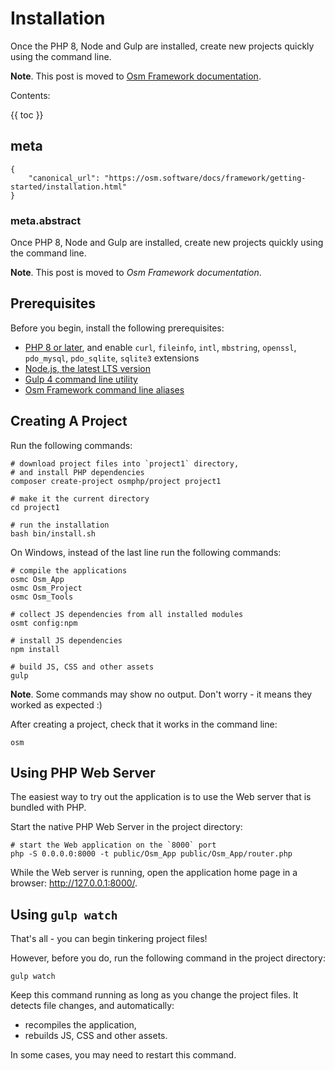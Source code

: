 # Installation

Once the PHP 8, Node and Gulp are installed, create new
projects quickly using the command line.

**Note**. This post is moved to [Osm Framework documentation](https://osm.software/docs/framework/getting-started/installation.html).

Contents:

{{ toc }}

## meta

    {
        "canonical_url": "https://osm.software/docs/framework/getting-started/installation.html"
    }

### meta.abstract

Once PHP 8, Node and Gulp are installed, create new projects quickly using the command line.

**Note**. This post is moved to *Osm Framework documentation*.

## Prerequisites

Before you begin, install the following prerequisites:

* [PHP 8 or later](https://www.php.net/manual/en/install.php), and enable `curl`, `fileinfo`, `intl`, `mbstring`, `openssl`, `pdo_mysql`, `pdo_sqlite`, `sqlite3`
  extensions
* [Node.js, the latest LTS version](https://nodejs.org/en/download/current/)
* [Gulp 4 command line utility](https://gulpjs.com/docs/en/getting-started/quick-start#install-the-gulp-command-line-utility) 
* [Osm Framework command line aliases](10-framework-command-line-aliases.md)  

## Creating A Project

Run the following commands:

    # download project files into `project1` directory, 
    # and install PHP dependencies 
    composer create-project osmphp/project project1
    
    # make it the current directory
    cd project1

    # run the installation
    bash bin/install.sh
    
On Windows, instead of the last line run the following commands:

    # compile the applications
    osmc Osm_App
    osmc Osm_Project
    osmc Osm_Tools

    # collect JS dependencies from all installed modules
    osmt config:npm
        
    # install JS dependencies
    npm install
    
    # build JS, CSS and other assets
    gulp

**Note**. Some commands may show no output. Don't worry - it means they worked as expected :)

After creating a project, check that it works in the command line:

    osm

## Using PHP Web Server

The easiest way to try out the application is to use the Web server that is bundled with PHP.

Start the native PHP Web Server in the project directory:
    
    # start the Web application on the `8000` port
    php -S 0.0.0.0:8000 -t public/Osm_App public/Osm_App/router.php
    
While the Web server is running, open the application home page in a browser: <http://127.0.0.1:8000/>.

## Using `gulp watch`

That's all - you can begin tinkering project files!

However, before you do, run the following command in the project directory:

    gulp watch
    
Keep this command running as long as you change the project files. It detects file changes, and automatically: 

* recompiles the application,
* rebuilds JS, CSS and other assets.     

In some cases, you may need to restart this command.